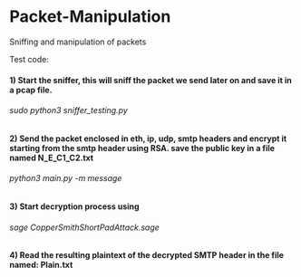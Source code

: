 # Packet-Manipulation
Sniffing and manipulation of packets

Test code: <br>
#### 1) Start the sniffer, this will sniff the packet we send later on and save it in a pcap file. <br>
###### sudo python3 sniffer_testing.py <br>

#### 2) Send the packet enclosed in eth, ip, udp, smtp headers and encrypt it starting from the smtp header using RSA. save the public key in a file named N_E_C1_C2.txt <br>
###### python3 main.py -m message <br>

#### 3) Start decryption process using <br>
###### sage CopperSmithShortPadAttack.sage <br>

#### 4) Read the resulting plaintext of the decrypted SMTP header in the file named: Plain.txt
